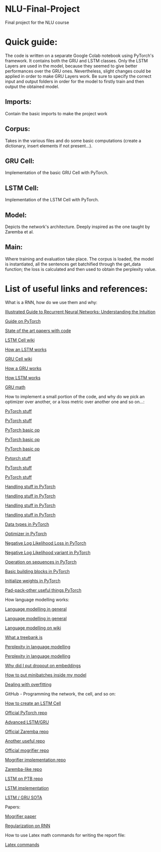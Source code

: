 # NLU-Final-Project
Final project for the NLU course


# Quick guide:
The code is written on a separate Google Colab notebook using PyTorch's framework. It contains both the GRU and LSTM classes. Only the LSTM Layers are used in the model, because they seemed to give better performances over the GRU ones. Nevertheless, slight changes could be applied in order to make GRU Layers work.
Be sure to specify the correct input and output folders in order for the model to firstly train and then output the obtained model.

## Imports:
Contain the basic imports to make the project work

## Corpus:
Takes in the various files and do some basic computations (create a dictionary, insert elements if not present...).

## GRU Cell:
Implementation of the basic GRU Cell with PyTorch.

## LSTM Cell:
Implementation of the LSTM Cell with PyTorch.

## Model:
Depicts the network's architecture. Deeply inspired as the one taught by Zaremba et al.

## Main:
Where training and evaluation take place. The corpus is loaded, the model is instantiated, all the sentences get batchified through the get_data function; the loss is calculated and then used to obtain the perplexity value.


# List of useful links and references:
What is a RNN, how do we use them and why:

[Illustrated Guide to Recurrent Neural Networks: Understanding the Intuition](https://www.youtube.com/watch?v=LHXXI4-IEns)

[Guide on PyTorch](https://www.tutorialspoint.com/pytorch/pytorch_quick_guide.htm)

[State of the art papers with code](https://paperswithcode.com/sota/language-modelling-on-penn-treebank-word)

[LSTM Cell wiki](https://en.wikipedia.org/wiki/Long_short-term_memory#:~:text=Long%20short-term%20memory%20%28%20LSTM%29%20is%20an%20artificial,sequences%20of%20data%20%28such%20as%20speech%20or%20video%29.)

[How an LSTM works](https://www.analyticsvidhya.com/blog/2017/12/fundamentals-of-deep-learning-introduction-to-lstm/)

[GRU Cell wiki](https://en.wikipedia.org/wiki/Gated_recurrent_unit)

[How a GRU works](https://d2l.ai/chapter_recurrent-modern/gru.html)

[How LSTM works](http://dprogrammer.org/rnn-lstm-gru)

[GRU math](https://www.data-blogger.com/2017/08/27/gru-implementation-tensorflow/)


How to implement a small portion of the code, and why do we pick an optimizer over another, or a loss metric over another one and so on...:

[PyTorch stuff](https://pytorch.org/docs/stable/generated/torch.nn.Softmax.html)

[PyTorch stuff](https://pytorch.org/docs/stable/generated/torch.nn.NLLLoss.html)

[PyTorch basic op](https://towardsdatascience.com/perplexity-in-language-models-87a196019a94)

[PyTorch basic op](https://pytorch.org/docs/stable/generated/torch.nn.Embedding.html)

[PyTorch basic op](https://pytorch.org/tutorials/recipes/recipes/defining_a_neural_network.html)

[Pytorch stuff](https://pytorch.org/docs/master/generated/torch.nn.utils.rnn.pack_padded_sequence.html#torch.nn.utils.rnn.pack_padded_sequence)

[PyTorch stuff](https://pytorch.org/docs/stable/generated/torch.nn.utils.rnn.pad_sequence.html#torch.nn.utils.rnn.pad_sequence)

[PyTorch stuff](https://discuss.pytorch.org/t/packedsequence-for-seq2seq-model/3907)

[Handling stuff in PyTorch](https://github.com/pytorch/pytorch/issues/25310)

[Handling stuff in PyTorch](https://medium.com/@florijan.stamenkovic_99541/rnn-language-modelling-with-pytorch-packed-batching-and-tied-weights-9d8952db35a9)

[Handling stuff in PyTorch](https://discuss.pytorch.org/t/how-to-use-pack-padded-sequence-correctly-how-to-compute-the-loss/38284)

[Handling stuff in PyTorch](https://discuss.pytorch.org/t/calculating-loss-on-sequences-with-variable-lengths/9891/6)

[Data types in PyTorch](https://pytorch.org/docs/stable/tensors.html)

[Optimizer in PyTorch](https://pytorch.org/docs/stable/optim.html)

[Negative Log Likelihood Loss in PyTorch](https://pytorch.org/docs/stable/generated/torch.nn.NLLLoss.html)

[Negative Log Likelihood variant in PyTorch](https://pytorch.org/docs/stable/generated/torch.nn.functional.nll_loss.html#torch.nn.functional.nll_loss)

[Operation on sequences in PyTorch](https://pytorch.org/docs/stable/generated/torch.nn.utils.rnn.pad_packed_sequence.html)

[Basic building blocks in PyTorch](https://pytorch.org/docs/stable/nn.html)

[Initialize weights in PyTorch](https://stackoverflow.com/questions/49433936/how-to-initialize-weights-in-pytorch)

[Pad-pack-other useful things PyTorch](https://gist.github.com/HarshTrivedi/f4e7293e941b17d19058f6fb90ab0fec)


How language modelling works:

[Language modelling in general](https://towardsdatascience.com/language-modelling-with-penn-treebank-64786f641f6)

[Language modelling in general](https://www.techopedia.com/definition/20810/modeling-language#:~:text=What%20does%20Modeling%20Language%20mean%3F%20Modeling%20language%20is,is%20part%20of%20and%20similar%20to%20artificial%20language.)

[Language modelling on wiki](https://en.wikipedia.org/wiki/Language_model#Neural_network)

[What a treebank is](https://en.wikipedia.org/wiki/Treebank)

[Perplexity in language modelling](https://towardsdatascience.com/perplexity-in-language-models-87a196019a94)

[Perplexity in language modelling](https://www.quora.com/In-NLP-why-do-we-use-perplexity-instead-of-the-loss)

[Why did I put dropout on embeddings](https://www.reddit.com/r/MachineLearning/comments/60fczp/d_using_dropout_on_embeddings/)

[How to put minibatches inside my model](https://www.kdnuggets.com/2018/06/taming-lstms-variable-sized-mini-batches-pytorch.html)

[Dealing with overfitting](https://stats.stackexchange.com/questions/351741/dealing-with-lstm-overfitting)


GitHub - Programming the network, the cell, and so on:

[How to create an LSTM Cell](https://github.com/piEsposito/pytorch-lstm-by-hand/blob/master/LSTM.ipynb)

[Official PyTorch repo](https://github.com/pytorch/pytorch/blob/3d70ab08ae58b1cf12c09e12729c61d3e850f739/torch/nn/modules/rnn.py)

[Advanced LSTM/GRU](https://github.com/soyoung97/awd-lstm-gru)

[Official Zaremba repo](https://github.com/ahmetumutdurmus/zaremba)

[Another useful repo](https://github.com/salesforce/awd-lstm-lm)

[Official mogrifier repo](https://github.com/RMichaelSwan/MogrifierLSTM/blob/master/MogrifierLSTM.ipynb)

[Mogrifier implementation repo](https://github.com/fawazsammani/mogrifier-lstm-pytorch)

[Zaremba-like repo](https://github.com/hjc18/language_modeling_lstm)

[LSTM on PTB repo](https://github.com/tmatha/lstm)

[LSTM implementation](https://github.com/emadRad/lstm-gru-pytorch/blob/master/lstm_gru.ipynb)

[LSTM / GRU SOTA](https://github.com/sebastianruder/NLP-progress/blob/master/english/language_modeling.md)


Papers:

[Mogrifier paper](https://arxiv.org/pdf/1909.01792.pdf)

[Regularization on RNN](https://arxiv.org/pdf/1409.2329.pdf)


How to use Latex math commands for writing the report file:

[Latex commands](http://www.mathacademy.ws/i-comandi-latex/)
